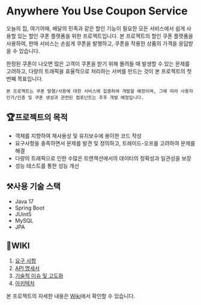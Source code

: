 # Anywhere You Use Coupon Service

오늘의 집, 여기어때, 배달의 민족과 같은 할인 기능이 필요한 모든 서비스에서 쉽게 사용할 있는 할인 쿠폰 플랫폼을 위한 프로젝트입니다. 본 프로젝트의 할인 쿠폰 플랫폼을 사용하여, 판매 서비스는 손쉽게 쿠폰을 발행하고, 쿠폰을 적용한 상품의 가격을 응답받을 수 있습니다.

한정된 쿠폰이 나오면 많은 고객이 쿠폰을 받기 위해 몰려들 때 발생할 수 있는 문제를 고려하고, 다량의 트래픽을 효율적으로 처리하는 서버를 만드는 것이 본 프로젝트의 첫 번째 목표입니다.

```
본 프로젝트는 쿠폰 발행/사용에 대한 서비스에 집중하여 개발할 예정이며, 그에 따라 사용자 인가/인증 및 쿠폰 생성과 관련된 컴포넌트는 추후 개발 예정입니다.
```

## 🏆프로젝트의 목적

- 객체를 지향하여 재사용성 및 유지보수에 용이한 코드 작성
- 요구사항을 충족하면서 문제를 발견 및 정의하고, 트레이드-오프를 고려하여 문제를 해결
- 다량의 트래픽으로 인한 수많은 트랜잭션에서의 데이터의 정확성과 일관성을 보장
- 성능 테스트를 통한 성능 개선

## ⚒️사용 기술 스택
- Java 17
- Spring Boot
- JUint5
- MySQL
- JPA

## 📑WIKI

1. [요구 사항](https://github.com/f-lab-edu/coupon-project/wiki/%EC%9A%94%EA%B5%AC-%EC%82%AC%ED%95%AD)
2. [API 명세서](https://github.com/f-lab-edu/coupon-project/wiki/API-%EB%AA%85%EC%84%B8%EC%84%9C-(%EC%9E%84%EC%8B%9C))
3. [기술적 이슈 및 고도화]()
4. [아키텍처]()

본 프로젝트의 자세한 내용은 [Wiki](https://github.com/f-lab-edu/coupon-api/wiki)에서 확인할 수 있습니다.
